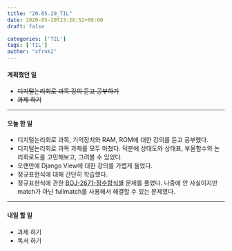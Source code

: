 ```yaml
---
title: "20.05.29_TIL"
date: 2020-05-29T23:28:52+09:00
draft: false

categories: ['TIL']
tags: ['TIL']
author: "xfrnk2"
---
```

#### 계획했던 일
+ ~~디지털논리회로 과목 강의 듣고 공부하기~~
+ ~~과제 하기~~
---
#### 오늘 한 일
+ 디지털논리회로 과목, 기억장치와 RAM, ROM에 대한 강의를 듣고 공부했다.
+ 디지털논리회로 과목 과제를 모두 마쳤다. 덕분에 상태도와 상태표, 부울함수와 논리회로도를 고민해보고, 그려볼 수 있었다.
+ 오랜만에 Django View에 대한 강의를 가볍게 들었다.
+ 정규표현식에 대해 간단히 학습했다.
+ 정규표현식에 관한 [BOJ-2671-잠수함식별](https://www.acmicpc.net/problem/2671) 문제를 풀었다. 나중에 안 사실이지만 match가 아닌 fullmatch를 사용해서 해결할 수 있는 문제였다.
--- 
#### 내일 할 일  
+ 과제 하기
+ 독서 하기